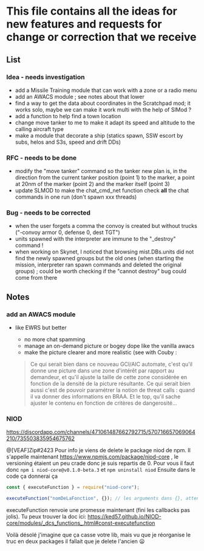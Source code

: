# This file contains all the ideas for new features and requests for change or correction that we receive

## List

### Idea - needs investigation

- add a Missile Training module that can work with a zone or a radio menu
- add an AWACS module ; see notes about that lower
- find a way to get the data about coordinates in the Scratchpad mod; it works solo, maybe we can make it work multi with the help of SlMod ?
- add a function to help find a town location
- change move tanker to me to make it adapt its speed and altitude to the calling aircraft type
- make a module that decorate a ship (statics spawn, SSW escort by subs, helos and S3s, speed and drift DDs)

### RFC - needs to be done

- modify the "move tanker" command so the tanker new plan is, in the direction from the current tanker position (point 1) to the marker, a point at 20nm of the marker (point 2) and the marker itself (point 3)
- update SLMOD to make the chat_cmd_net function check __all__ the chat commands in one run (don't spawn xxx threads)

### Bug - needs to be corrected

- when the user forgets a comma the convoy is created but without trucks ("-convoy armor 0, defense 0, dest TGT")
- units spawned with the interpreter are immune to the "_destroy" command !
- when working on Skynet, I noticed that browsing mist.DBs.units did not find the newly spawned groups but the old ones (when starting the mission, interpreter ran spawn commands and deleted the original groups) ; could be worth checking if the "cannot destroy" bug could come from there
## Notes

### add an AWACS module

- like EWRS but better

  - no more chat spamming
  - manage an on-demand picture or bogey dope like the vanilla awacs
  - make the picture clearer and more realistic (see with Couby :
  > Ce qui serait bien dans ce nouveau GCI/AIC automate, c'est qu'il donne une picture dans une zone d'intérêt par rapport au demandeur, et qu'il ajuste la taille de cette zone considérée en fonction de la densité de la picture résultante.
  > Ce qui serait bien aussi c'est de pouvoir paramétrer la notion de threat calls : quand il va donner des informations en BRAA.
  > Et le top, qu'il sache ajuster le contenu en fonction de critères de dangerosité...
  
### NIOD

  https://discordapp.com/channels/471061487662792715/570716657069064210/735503835954675762

@[VEAF]Zip#2423 Pour info je viens de delete le package niod de npm. Il s'appelle maintenant https://www.npmjs.com/package/niod-core , le versioning étaient un peu crade donc je suis repartis de 0. Pour vous il faut donc `npm i niod-core@v0.1.0-beta.3` et `npm uninstall niod`
Ensuite dans le code ça donnerai ça 

```js
const { executeFunction } = require("niod-core");

executeFunction("nomDeLaFonction", {}); // les arguments dans {}, attention il faut que la fonction lua s'attende a recevoir les arguments sous forme de tableau aussi
```

executeFunction renvoie une promesse maintenant (fini les callbacks pas jolis). Tu peux trouver la doc ici: https://ked57.github.io/NIOD-core/modules/_dcs_functions_.html#const-executefunction

Voilà désolé j'imagine que ça casse votre lib, mais vu que je réorganise le truc en deux packages il fallait que je delete l'ancien :frowning:
